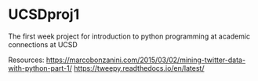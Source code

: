 # UCSDproj1
The first week project for introduction to python programming at academic connections at UCSD

Resources: https://marcobonzanini.com/2015/03/02/mining-twitter-data-with-python-part-1/
           https://tweepy.readthedocs.io/en/latest/
